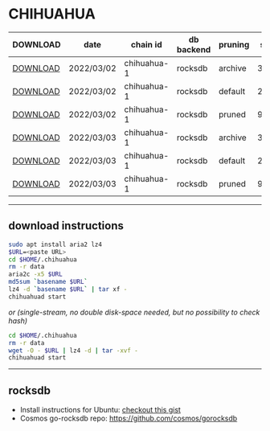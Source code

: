 # CHIHUAHUA
 
| DOWNLOAD  | date | chain id | db backend | pruning | size | file name | hash |
| --------- | ---- | -------- | ---------- | ------- | ---- | --------- | ---- |
| [DOWNLOAD](https://quicksync.ccvalidators.com/SNAPSHOTS/chihuahua-1_20220302_archive.tar.lz4) | 2022/03/02 | chihuahua-1 | rocksdb | archive | 334G | chihuahua-1_20220302_archive.tar.lz4 | d48e9b60118b7d1c021cb8cbe4e0643b |
| [DOWNLOAD](https://quicksync.ccvalidators.com/SNAPSHOTS/chihuahua-1_20220302_default.tar.lz4) | 2022/03/02 | chihuahua-1 | rocksdb | default | 264G | chihuahua-1_20220302_default.tar.lz4 | 67dd9d19c3e2d1d86f4d6a7a3b61f6f4 |
| [DOWNLOAD](https://quicksync.ccvalidators.com/SNAPSHOTS/chihuahua-1_20220302_pruned.tar.lz4) | 2022/03/02 | chihuahua-1 | rocksdb | pruned | 97G | chihuahua-1_20220302_pruned.tar.lz4 | bcd6f3f0607f241fa844c27e308463e8 |
| [DOWNLOAD](https://quicksync.ccvalidators.com/SNAPSHOTS/chihuahua-1_20220303_archive.tar.lz4) | 2022/03/03 | chihuahua-1 | rocksdb | archive | 340G | chihuahua-1_20220303_archive.tar.lz4 | d83e1e3b16308f08c42170a20bfdd026 |
| [DOWNLOAD](https://quicksync.ccvalidators.com/SNAPSHOTS/chihuahua-1_20220303_default.tar.lz4) | 2022/03/03 | chihuahua-1 | rocksdb | default | 270G | chihuahua-1_20220303_default.tar.lz4 | 60aecb0464955b3c70a94ef4258b8bd1 |
| [DOWNLOAD](https://quicksync.ccvalidators.com/SNAPSHOTS/chihuahua-1_20220303_pruned.tar.lz4) | 2022/03/03 | chihuahua-1 | rocksdb | pruned | 99G | chihuahua-1_20220303_pruned.tar.lz4 | ad001c3341e82a1bf8c8f315ecd4d6ab |
 
---
## download instructions
 
```sh
sudo apt install aria2 lz4
$URL=<paste URL>
cd $HOME/.chihuahua
rm -r data
aria2c -x5 $URL
md5sum `basename $URL`
lz4 -d `basename $URL` | tar xf -
chihuahuad start
```
*or (single-stream, no double disk-space needed, but no possibility to check hash)*
```sh
cd $HOME/.chihuahua
rm -r data
wget -O - $URL | lz4 -d | tar -xvf -
chihuahuad start
```
 
---
## rocksdb
 
- Install instructions for Ubuntu: [checkout this gist](https://gist.github.com/clemensgg/907de16baa203946633ddca462cbf597)
- Cosmos go-rocksdb repo: https://github.com/cosmos/gorocksdb
